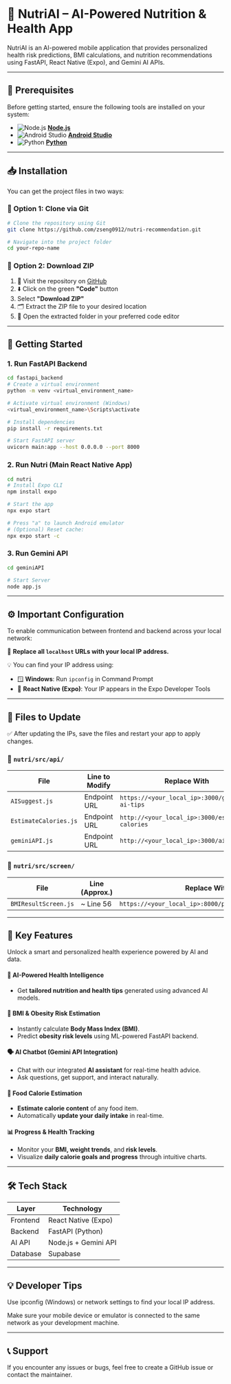 # 🥗 NutriAI – AI-Powered Nutrition & Health App

NutriAI is an AI-powered mobile application that provides personalized health risk predictions, BMI calculations, and nutrition recommendations using FastAPI, React Native (Expo), and Gemini AI APIs.

---

## 🧰 Prerequisites

Before getting started, ensure the following tools are installed on your system:

- ![Node.js](https://img.icons8.com/color/48/000000/nodejs.png) [**Node.js**](https://nodejs.org/en)
- ![Android Studio](https://img.icons8.com/color/48/000000/android-studio--v2.png) [**Android Studio**](https://developer.android.com/studio)
- ![Python](https://img.icons8.com/color/48/000000/python--v1.png) [**Python**](https://www.python.org/downloads/)


---

## 📥 Installation

You can get the project files in two ways:

### 📌 Option 1: Clone via Git

```bash
# Clone the repository using Git
git clone https://github.com/zseng0912/nutri-recommendation.git

# Navigate into the project folder
cd your-repo-name
```
### 📌 Option 2: Download ZIP

1. 🔗 Visit the repository on [GitHub](https://github.com/zseng0912/nutri-recommendation.git)
2. ⬇️ Click on the green **"Code"** button
3. Select **"Download ZIP"**
4. 🗂️ Extract the ZIP file to your desired location
5. 📂 Open the extracted folder in your preferred code editor

---

## 🚀 Getting Started

### 1. Run FastAPI Backend

```bash
cd fastapi_backend
# Create a virtual environment
python -m venv <virtual_environment_name>

# Activate virtual environment (Windows)
<virtual_environment_name>\Scripts\activate

# Install dependencies
pip install -r requirements.txt

# Start FastAPI server
uvicorn main:app --host 0.0.0.0 --port 8000
```
### 2. Run Nutri (Main React Native App)
```bash
cd nutri
# Install Expo CLI
npm install expo

# Start the app
npx expo start

# Press "a" to launch Android emulator
# (Optional) Reset cache:
npx expo start -c
```
### 3. Run Gemini API
```bash
cd geminiAPI

# Start Server
node app.js
```
---

## ⚙️ Important Configuration

To enable communication between frontend and backend across your local network:

🔄 **Replace all `localhost` URLs with your local IP address.**

💡 You can find your IP address using:

- 🪟 **Windows**: Run `ipconfig` in Command Prompt
- 📱 **React Native (Expo)**: Your IP appears in the Expo Developer Tools

---

## 📝 Files to Update
✅ After updating the IPs, save the files and restart your app to apply changes.

### 📁 `nutri/src/api/`

| File              | Line to Modify                          | Replace With                                                  |
|-------------------|------------------------------------------|----------------------------------------------------------------|
| `AISuggest.js`     | Endpoint URL                            | `https://<your_local_ip>:3000/generate-ai-tips`              |
| `EstimateCalories.js` | Endpoint URL                            | `http://<your_local_ip>:3000/estimate-calories`              |
| `geminiAPI.js`      | Endpoint URL                            | `http://<your_local_ip>:3000/ai-chatbot`                     |



### 📁 `nutri/src/screen/`

| File                 | Line (Approx.) | Replace With                                                  |
|----------------------|----------------|----------------------------------------------------------------|
| `BMIResultScreen.js` | ~ Line 56      | `https://<your_local_ip>:8000/predict_obesity_risk/`         |

---

## 🌟 Key Features

Unlock a smart and personalized health experience powered by AI and data.


#### 🤖 AI-Powered Health Intelligence
- Get **tailored nutrition and health tips** generated using advanced AI models.

#### 🧮 BMI & Obesity Risk Estimation
- Instantly calculate **Body Mass Index (BMI)**.
- Predict **obesity risk levels** using ML-powered FastAPI backend.

#### 🗣️ AI Chatbot (Gemini API Integration)
- Chat with our integrated **AI assistant** for real-time health advice.
- Ask questions, get support, and interact naturally.

#### 🍱 Food Calorie Estimation
- **Estimate calorie content** of any food item.
- Automatically **update your daily intake** in real-time.

#### 📊 Progress & Health Tracking
- Monitor your **BMI, weight trends**, and **risk levels**.
- Visualize **daily calorie goals and progress** through intuitive charts.

---

## 🛠️ Tech Stack

| Layer     | Technology               |
|-----------|--------------------------|
| Frontend  | React Native (Expo)      |
| Backend   | FastAPI (Python)         |
| AI API    | Node.js + Gemini API     |
| Database  | Supabase                 |

---

## 💡 Developer Tips
Use ipconfig (Windows) or network settings to find your local IP address.

Make sure your mobile device or emulator is connected to the same network as your development machine.

---

## 📞 Support
If you encounter any issues or bugs, feel free to create a GitHub issue or contact the maintainer.
